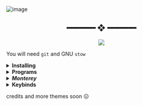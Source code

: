 

![image](https://user-images.githubusercontent.com/67634565/123535664-dcf83700-d742-11eb-84ee-e0663dd167b5.png)  
<h2 align="center"> ━━━━━━  ❖  ━━━━━━ </h2>
<p align="center"><img src="https://visitor-badge.glitch.me/badge?page_id=umgbhalla/dotstow.visitor-badge" > </p>

  
  
You will need `git` and GNU `stow`

<details>
    <summary><b>Installing</b></summary>


Clone into your `$HOME` directory or `~`

```bash
git clone https://github.com/umgbhalla/dotstow.git ~
```

Run `stow` to symlink everything or just select what you want

```bash
cd monterey && stow */  -t ~
# Everything (the '/' ignores the README or any file)
# -t ~ implies , target directory is $HOME
```

```bash
stow zsh -t ~
# Just my zsh config
```

</details>

<details>
    <summary><b>Programs</b></summary>

An updated list of all the programs I use can be found in the `programs` directory of any theme


</details>
<details>
  <summary><b><i>Monterey</i></b></summary>
<img src="https://user-images.githubusercontent.com/67634565/123525378-d12e5580-d6ed-11eb-9293-0c9e9cdd2221.png">

</details>
<details>
    <summary><b>Keybinds</b></summary>


  |          Keybind          |         Description         |
  | ------------------------- | --------------------------- |
|super + apostrophe                | # terminal alacritty |
|super + Return                    | # scratchpad without tmux session right |
|super + semicolon                 | # scratchpad without tmux session left |
|super + backslash                 | # tmux scratchpad top |
|super + slash                     | # tmux scratchpad bottom |
|super + shift + Return            | # terminal kitty |
|super + e                         | # Shortcuts |
|super + w                         | # firefox |
|super + n                         | # thunar |
|super + d                         | # dmenu_run |
|super + a                         | # neovide |
|super + b                         | # bpytop |
|super + space                     | # program launcher |
|alt + shift + Return              | # mini youtube |
|alt + Return                      | # mini google |
|alt + e                           | # rofimoji |
|alt + m                           | # man search |
|alt + r                           | # random manpage |
|alt + v                           | # clipmenu |
|alt + h                           | # keybindhelper |
|alt + p                           | # dotfiles rofi menu ; open in nvim |
|super + period                    | # show open window |
|super + shift + d                 | # show ssh sesssions |
|super + p                         | # power-menu  |
|super + shift + r                 | # make sxhkd reload its configuration files: |
|super + {t,shift + t,s}           | # set the window state |
|super + f                         | # toggle the window fullscreen |
|super + alt + {q,r}               | # quit/restart bspwm |
|super + {_,shift + }q             | # close and kill |
|super + m                         | # alternate between the tiled and monocle layout |
|super + y                         | # send the newest marked node to the newest preselected node |
|super + g                         | # swap the current node and the biggest window |
|super + ctrl + {m,x,y,z}          | # set the node flags |
|super + {_,shift + }{h,j,k,l}     | # focus the node in the given direction |
|super + {_,shift + }c             | # focus the next/previous window in the current desktop |
|super + bracket{left,right}       | # focus the next/previous desktop in the current monitor |
|super + {grave,Tab}               | # focus the last node/desktop |
|super + {o,i}                     | # focus the older or newer node in the focus history |
|super + {_,shift + }{1-8,0}       | # focus or send to the given desktop |
|super + ctrl + {h,j,k,l}          | # preselect the direction |
|super + ctrl + {1-9}              | # preselect the ratio |
|super + ctrl + space              | # cancel the preselection for the focused node |
|super + ctrl + shift + space      | # cancel the preselection for the focused desktop |
|super + alt + {h,j,k,l}           | # expand a window by moving one of its side outward |
|super + alt + shift + {h,j,k,l}   | # contract a window by moving one of its side inward |
|super + {Left,Down,Up,Right}      | # move a floating window |
|shift + Print                     | # Screenshot |
|super+Print                       | # Screenshots but better |

</details>


credits and more themes soon 😖
